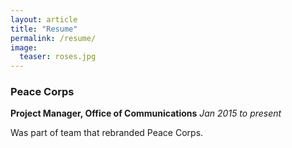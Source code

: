 ```yaml
---
layout: article
title: "Resume"
permalink: /resume/
image:
  teaser: roses.jpg
---
```


### Peace Corps

**Project Manager, Office of Communications**
_Jan 2015 to present_

Was part of team that rebranded Peace Corps.
